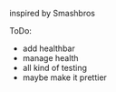 inspired by Smashbros

ToDo:
- add healthbar
- manage health
- all kind of testing
- maybe make it prettier
